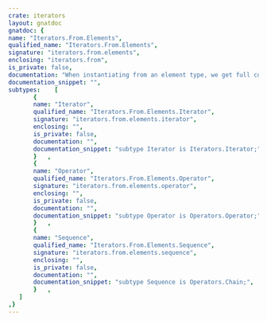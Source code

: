 ```yaml
---
crate: iterators
layout: gnatdoc
gnatdoc: {
name: "Iterators.From.Elements",
qualified_name: "Iterators.From.Elements",
signature: "iterators.from.elements",
enclosing: "iterators.from",
is_private: false,
documentation: "When instantiating from an element type, we get full control of further\ninstances and we can also mix container types.\n\n@formal Any_Element",
documentation_snippet: "",
subtypes:    [
       {
       name: "Iterator",
       qualified_name: "Iterators.From.Elements.Iterator",
       signature: "iterators.from.elements.iterator",
       enclosing: "",
       is_private: false,
       documentation: "",
       documentation_snippet: "subtype Iterator is Iterators.Iterator;",
       }   ,
       {
       name: "Operator",
       qualified_name: "Iterators.From.Elements.Operator",
       signature: "iterators.from.elements.operator",
       enclosing: "",
       is_private: false,
       documentation: "",
       documentation_snippet: "subtype Operator is Operators.Operator;",
       }   ,
       {
       name: "Sequence",
       qualified_name: "Iterators.From.Elements.Sequence",
       signature: "iterators.from.elements.sequence",
       enclosing: "",
       is_private: false,
       documentation: "",
       documentation_snippet: "subtype Sequence is Operators.Chain;",
       }   ,
   ]
,}
---
```

